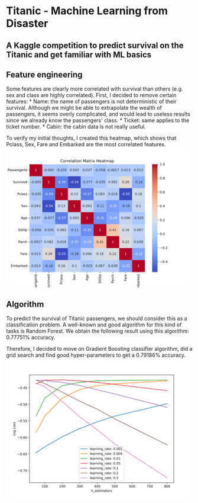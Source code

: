 # Titanic - Machine Learning from Disaster

## A Kaggle competition to predict survival on the Titanic and get familiar with ML basics

## Feature engineering

Some features are clearly more correlated with survival than others (e.g. sex and class are highly correlated).
First, I decided to remove certain features:
    * Name: the name of passengers is not deterministic of their survival. Although we might be able to extrapolate the wealth of passengers, it seems overly complicated, and would lead to useless results since we already know the passengers' class. 
    * Ticket: same applies to the ticket number.
    * Cabin: the cabin data is not really useful.

To verify my initial thoughts, I created this heatmap, which shows that Pclass, Sex, Fare and Embarked are the most correlated features.
![Image](./heatmap.svg "Heatmap of Titanic dataset features")

## Algorithm
To predict the survival of Titanic passengers, we should consider this as a classification problem. A well-known and good algorithm for this kind of tasks is Random Forest.
We obtain the following result using this algorithm: 0.77751% accuracy.

Therefore, I decided to move on Gradient Boosting classifier algorithm, did a grid search and find good hyper-parameters to get a 0.79186% accuracy.
![Image](./hyperparameters_comparison.svg "Learning rates and number of estimators parameters based on neg_log_loss")